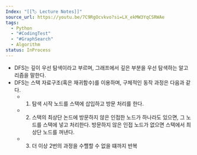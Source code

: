 ```yaml
---
Index: "[[🏷 Lecture Notes]]"
source_url: https://youtu.be/7C9RgOcvkvo?si=LX_ekMW3YqCSRWAe
tags:
  - Python
  - "#CodingTest"
  - "#GraphSearch"
  - Algorithm
status: InProcess
---
```

- DFS는 깊이 우선 탐색이라고 부르며, 그래프에서 깊은 부분을 우선 탐색하는 알고리즘을 말한다.
- DFS는 스택 자료구조(혹은 재귀함수)를 이용하며, 구체적인 동작 과정은 다음과 같다.
	- 1) 탐색 시작 노드를 스택에 삽입하고 방문 처리를 한다.
	- 2) 스택의 최상단 논드에 방문하지 않은 인접한 노드가 하나라도 있으면,
	  그 노드를 스택에 넣고 처리한다. 방문하지 않은 인접 노드가 없으면 스택에서 최상단 노드를 꺼낸다.
	- 3) 더 이상 2번의 과정을 수핼할 수 없을 떄까지 반복

